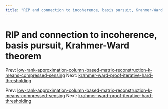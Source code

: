 ```yaml
---
title: "RIP and connection to incoherence, basis pursuit, Krahmer-Ward theorem"
---
```


# RIP and connection to incoherence, basis pursuit, Krahmer-Ward theorem

Prev: [low-rank-approximation-column-based-matrix-reconstruction-k-means-compressed-sensing](low-rank-approximation-column-based-matrix-reconstruction-k-means-compressed-sensing.md)
Next: [krahmer-ward-proof-iterative-hard-thresholding](krahmer-ward-proof-iterative-hard-thresholding.md)

Prev: [low-rank-approximation-column-based-matrix-reconstruction-k-means-compressed-sensing](low-rank-approximation-column-based-matrix-reconstruction-k-means-compressed-sensing.md)
Next: [krahmer-ward-proof-iterative-hard-thresholding](krahmer-ward-proof-iterative-hard-thresholding.md)
